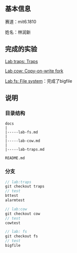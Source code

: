 

## 基本信息

赛道：mit6.1810

姓名：林润新



## 完成的实验

[Lab traps: Traps](https://pdos.csail.mit.edu/6.828/2022/labs/traps.html)

[Lab cow: Copy-on-write fork](https://pdos.csail.mit.edu/6.828/2022/labs/cow.html)

[Lab fs: File system](https://pdos.csail.mit.edu/6.828/2022/labs/fs.html)：完成了bigfile

## 说明

### 目录结构
```plaintext
docs
|
|-----lab-fs.md
|
|-----lab-cow.md
|
|-----lab-traps.md

README.md
```

### 分支
```C
// lab:traps
git checkout traps
// test
bttest
alarmtest

// lab:cow
git checkout cow
// test
cowtest

// lab: fs
git checkout fs
// test
bigfile
```
